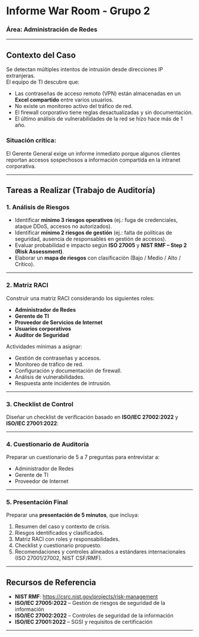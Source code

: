 # Informe War Room - Grupo 2
### Área: Administración de Redes

---

## Contexto del Caso
Se detectan múltiples intentos de intrusión desde direcciones IP extranjeras.  
El equipo de TI descubre que:  
- Las contraseñas de acceso remoto (VPN) están almacenadas en un **Excel compartido** entre varios usuarios.  
- No existe un monitoreo activo del tráfico de red.  
- El firewall corporativo tiene reglas desactualizadas y sin documentación.  
- El último análisis de vulnerabilidades de la red se hizo hace más de 1 año.  

### Situación crítica:
El Gerente General exige un informe inmediato porque algunos clientes reportan accesos sospechosos a información compartida en la intranet corporativa.  

---

## Tareas a Realizar (Trabajo de Auditoría)

### 1. Análisis de Riesgos
- Identificar **mínimo 3 riesgos operativos** (ej.: fuga de credenciales, ataque DDoS, accesos no autorizados).  
- Identificar **mínimo 2 riesgos de gestión** (ej.: falta de políticas de seguridad, ausencia de responsables en gestión de accesos).  
- Evaluar probabilidad e impacto según **ISO 27005** y **NIST RMF – Step 2 (Risk Assessment)**.  
- Elaborar un **mapa de riesgos** con clasificación (Bajo / Medio / Alto / Crítico).  

---

### 2. Matriz RACI
Construir una matriz RACI considerando los siguientes roles:  
- **Administrador de Redes**  
- **Gerente de TI**  
- **Proveedor de Servicios de Internet**  
- **Usuarios corporativos**  
- **Auditor de Seguridad**  

Actividades mínimas a asignar:  
- Gestión de contraseñas y accesos.  
- Monitoreo de tráfico de red.  
- Configuración y documentación de firewall.  
- Análisis de vulnerabilidades.  
- Respuesta ante incidentes de intrusión.  

---

### 3. Checklist de Control
Diseñar un checklist de verificación basado en **ISO/IEC 27002:2022** y **ISO/IEC 27001:2022**:

---

### 4. Cuestionario de Auditoría
Preparar un cuestionario de 5 a 7 preguntas para entrevistar a:  
- Administrador de Redes  
- Gerente de TI  
- Proveedor de Internet  

---

### 5. Presentación Final
Preparar una **presentación de 5 minutos**, que incluya:  
1. Resumen del caso y contexto de crisis.  
2. Riesgos identificados y clasificados.  
3. Matriz RACI con roles y responsabilidades.  
4. Checklist y cuestionario propuesto.  
5. Recomendaciones y controles alineados a estándares internacionales (ISO 27001/27002, NIST CSF/RMF).  

---

## Recursos de Referencia
- **NIST RMF**: https://csrc.nist.gov/projects/risk-management  
- **ISO/IEC 27005:2022** – Gestión de riesgos de seguridad de la información  
- **ISO/IEC 27002:2022** – Controles de seguridad de la información  
- **ISO/IEC 27001:2022** – SGSI y requisitos de certificación  

---
